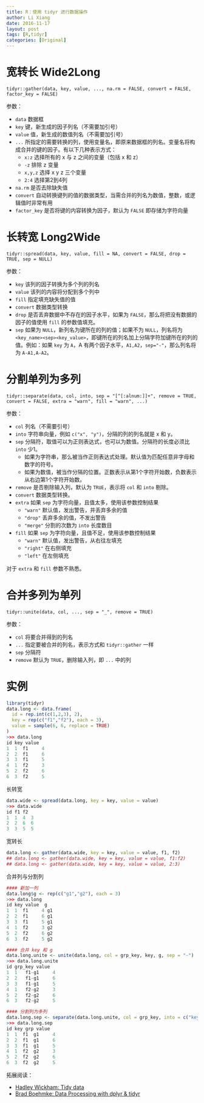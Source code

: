 ```yaml
---
title: R：使用 tidyr 进行数据操作
author: Li Xiang
date: 2016-11-17
layout: post
tags: [R,tidyr]
categories: [Original]
---
```


# 宽转长 Wide2Long

`tidyr::gather(data, key, value, ..., na.rm = FALSE, convert = FALSE, factor_key = FALSE)`

参数：
- `data` 数据框
- `key` 键，新生成的因子列名（不需要加引号）
- `value` 值，新生成的数值列名（不需要加引号）
- `...` 所指定的需要转换的列，使用变量名，即原来数据框的列名。变量名将构成合并的键的因子。有以下几种表示方式：
  - `x:z` 选择所有的 x 与 z 之间的变量（包括 x 和 z）
  - `-z` 排除 z 变量
  - `x,y,z` 选择 x y z 三个变量
  - `2:4` 选择第2到4列
- `na.rm` 是否去除缺失值
- `convert` 自动转换键列的值的数据类型，当需合并的列名为数值，整数，或逻辑值时非常有用
- `factor_key` 是否将键的内容转换为因子，默认为 `FALSE` 即存储为字符向量

# 长转宽 Long2Wide

`tidyr::spread(data, key, value, fill = NA, convert = FALSE, drop = TRUE, sep = NULL)`

参数：
- `key` 该列的因子转换为多个列的列名
- `value` 该列的内容将分配到多个列中
- `fill` 指定填充缺失值的值
- `convert` 数据类型转换
- `drop` 是否丢弃数据中不存在的因子水平，如果为 `FALSE`，那么将把没有数据的因子的值使用 `fill` 的参数值填充。
- `sep` 如果为 `NULL`，新列名为键所在的列的值；如果不为 `NULL`，列名将为 `<key_name><sep><key_value>`，即键所在的列名加上分隔字符加键所在的列的值。例如：如果 `key` 为 `A`，A 有两个因子水平，`A1,A2`，`sep="-"`，那么列名将为 `A-A1,A-A2`。

# 分割单列为多列

`tidyr::separate(data, col, into, sep = "[^[:alnum:]]+", remove = TRUE, convert = FALSE, extra = "warn", fill = "warn", ...)`

参数：
- `col` 列名（不需要引号）
- `into` 字符串向量，例如 `c("x", "y")`，分隔的列的列名就是 x 和 y。
- `sep` 分隔符，取值可以为正则表达式，也可以为数值。分隔符的长度必须比 `into` 少1。
  - 如果为字符串，那么被当作正则表达式处理。默认值为匹配任意非字母和数字的符号。
  - 如果为数值，被当作分隔的位置。正数表示从第1个字符开始数，负数表示从右边第1个字符开始数。
- `remove` 是否剔除输入列，默认为 `TRUE`，表示将 `col` 和 `into` 剔除。
- `convert` 数据类型转换。
- `extra` 如果 `sep` 为字符向量，且值太多，使用该参数控制结果
  - `"warn"` 默认值，发出警告，并丢弃多余的值
  - `"drop"` 丢弃多余的值，不发出警告
  - `"merge"` 分割的次数为 `into` 长度数目
- `fill` 如果 `sep` 为字符向量，且值不足，使用该参数控制结果
  - `"warn"` 默认值，发出警告，从右往左填充
  - `"right"` 在右侧填充
  - `"left"` 在左侧填充

对于 `extra` 和 `fill` 参数不熟悉。

# 合并多列为单列

`tidyr::unite(data, col, ..., sep = "_", remove = TRUE)`

参数：
- `col` 将要合并得到的列名
- `...` 指定要被合并的列名，表示方式和 `tidyr::gather` 一样
- `sep` 分隔符
- `remove` 默认为 `TRUE`，删除输入列，即 `...` 中的列

# 实例

``` r
library(tidyr)
data.long <- data.frame(
  id = rep.int(c(1,2,3), 2),
  key = rep(c("f1","f2"), each = 3),
  value = sample(6, 6, replace = TRUE)
)
>>> data.long
id key value
1  1  f1     4
2  2  f1     6
3  3  f1     5
4  1  f2     3
5  2  f2     6
6  3  f2     5
```

长转宽

``` r
data.wide <- spread(data.long, key = key, value = value)
>>> data.wide
id f1 f2
1  1  4  3
2  2  6  6
3  3  5  5
```

宽转长

``` r
data.long <- gather(data.wide, key = key, value = value, f1, f2)
## data.long <- gather(data.wide, key = key, value = value, f1:f2)
## data.long <- gather(data.wide, key = key, value = value, 2:3)
```

合并列与分割列

``` r
#### 新加一列
data.long$g <- rep(c("g1","g2"), each = 3)
>>> data.long
id key value  g
1  1  f1     4 g1
2  2  f1     6 g1
3  3  f1     5 g1
4  1  f2     3 g2
5  2  f2     6 g2
6  3  f2     5 g2

#### 合并 key 和 g
data.long.unite <- unite(data.long, col = grp_key, key, g, sep = "-")
>>> data.long.unite
id grp_key value
1  1   f1-g1     4
2  2   f1-g1     6
3  3   f1-g1     5
4  1   f2-g2     3
5  2   f2-g2     6
6  3   f2-g2     5

#### 分割列为多列
data.long.sep <- separate(data.long.unite, col = grp_key, into = c("key", "grp"), sep = "-")
>>> data.long.sep
id key grp value
1  1  f1  g1     4
2  2  f1  g1     6
3  3  f1  g1     5
4  1  f2  g2     3
5  2  f2  g2     6
6  3  f2  g2     5
```

拓展阅读：

- [Hadley Wickham: Tidy data](https://cran.r-project.org/web/packages/tidyr/vignettes/tidy-data.html)
- [Brad Boehmke: Data Processing with dplyr & tidyr](https://rpubs.com/bradleyboehmke/data_wrangling)
